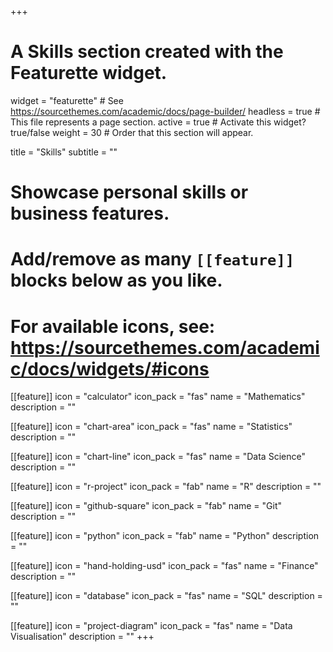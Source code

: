 +++
# A Skills section created with the Featurette widget.
widget = "featurette"  # See https://sourcethemes.com/academic/docs/page-builder/
headless = true  # This file represents a page section.
active = true  # Activate this widget? true/false
weight = 30  # Order that this section will appear.

title = "Skills"
subtitle = ""

# Showcase personal skills or business features.
#
# Add/remove as many `[[feature]]` blocks below as you like.
#
# For available icons, see: https://sourcethemes.com/academic/docs/widgets/#icons

[[feature]]
  icon = "calculator"
  icon_pack = "fas"
  name = "Mathematics"
  description = ""

[[feature]]
  icon = "chart-area"
  icon_pack = "fas"
  name = "Statistics"
  description = ""  

[[feature]]
  icon = "chart-line"
  icon_pack = "fas"
  name = "Data Science"
  description = ""

[[feature]]
  icon = "r-project"
  icon_pack = "fab"
  name = "R"
  description = ""

[[feature]]
  icon = "github-square"
  icon_pack = "fab"
  name = "Git"
  description = ""

[[feature]]
  icon = "python"
  icon_pack = "fab"
  name = "Python"
  description = ""

[[feature]]
  icon = "hand-holding-usd"
  icon_pack = "fas"
  name = "Finance"
  description = ""

[[feature]]
  icon = "database"
  icon_pack = "fas"
  name = "SQL"
  description = ""

[[feature]]
  icon = "project-diagram"
  icon_pack = "fas"
  name = "Data Visualisation"
  description = ""
+++
